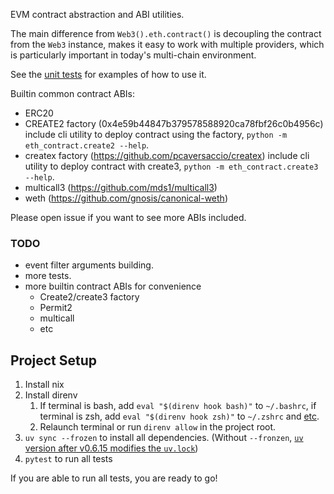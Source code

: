 EVM contract abstraction and ABI utilities.

The main difference from `Web3().eth.contract()` is decoupling the contract from the `Web3` instance, makes it easy to work with multiple providers, which is particularly important in today's multi-chain environment.

See the [unit tests](https://github.com/yihuang/eth-contract/blob/main/eth_contract/test_contract.py) for examples of how to use it.

Builtin common contract ABIs:

* ERC20
* CREATE2 factory (0x4e59b44847b379578588920ca78fbf26c0b4956c)
  include cli utility to deploy contract using the factory, `python -m eth_contract.create2 --help`.
* createx factory (https://github.com/pcaversaccio/createx)
  include cli utility to deploy contract with create3, `python -m eth_contract.create3 --help`.
* multicall3 (https://github.com/mds1/multicall3)
* weth (https://github.com/gnosis/canonical-weth)

Please open issue if you want to see more ABIs included.

### TODO

* event filter arguments building.
* more tests.
* more builtin contract ABIs for convenience
  * Create2/create3 factory
  * Permit2
  * multicall
  * etc

## Project Setup

1. Install nix
2. Install direnv
    1. If terminal is bash, add `eval "$(direnv hook bash)"` to `~/.bashrc`, if terminal is zsh, add `eval "$(direnv hook zsh)"` to `~/.zshrc` and [etc](https://github.com/direnv/direnv/issues/476).
    2. Relaunch terminal or run `direnv allow` in the project root.
3. `uv sync --frozen` to install all dependencies. (Without `--fronzen`, [`uv` version after v0.6.15 modifies the `uv.lock`](https://github.com/dependabot/dependabot-core/issues/12127))
4. `pytest` to run all tests

If you are able to run all tests, you are ready to go!

